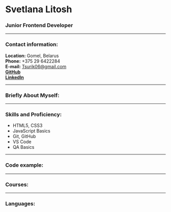 # Svetlana Litosh
### Junior Frontend Developer
***
### Contact information:
__Location:__ Gomel, Belarus  
__Phone:__ +375 29 6422284  
__E-mail:__ Tsurik06@gmail.com  
__[GitHub](https://github.com/SvetlanaLitosh)__  
__[LinkedIn](https://www.linkedin.com/in/svetlana-litosh-4b2877218/)__
***
### Briefly About Myself:
***
### Skills and Proficiency:
* HTML5, CSS3
* JavaScript Basics
* Git, GitHub
* VS Code
* QA Basics
***
### Code example:
***
### Courses:
***
### Languages:
